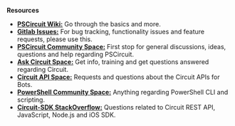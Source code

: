 **Resources**

*  **[PSCircuit Wiki:](https://git.atosone.com/ericksevilla/pscircuit/-/wikis/home)** Go through the basics and more.
*  **[Gitlab Issues:](https://git.atosone.com/ericksevilla/pscircuit/-/issues)** For bug tracking, functionality issues and feature requests, please use this.
*  **[PSCircuit Community Space:](https://eu.yourcircuit.com/#/space/6d58f94e-c22f-420f-831b-737846d8c4a8)** First stop for general discussions, ideas, questions and help regarding PSCircuit.
*  **[Ask Circuit Space:](https://eu.yourcircuit.com/#/space/beb6afbc-1c07-4bde-b86b-02b76438c43a)**  Get info, training and get questions answered regarding Circuit.
*  **[Circuit API Space:](https://eu.yourcircuit.com/#/space/865c334d-4f4b-4206-8c3a-b564ce6d18f8)** Requests and questions about the Circuit APIs for Bots.
*  **[PowerShell Community Space:](https://eu.yourcircuit.com/#/space/7b3d051b-db1f-4f5f-bad5-54a4fe8969cb)** Anything regarding PowerShell CLI and scripting.
*  **[Circuit-SDK StackOverflow:](https://eu.yourcircuit.com/#/space/7b3d051b-db1f-4f5f-bad5-54a4fe8969cb)** Questions related to Circuit REST API, JavaScript, Node.js and iOS SDK.
